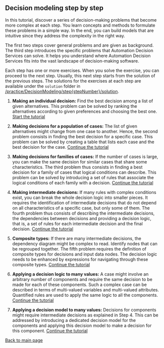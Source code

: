 
## Decision modeling step by step

In this tutorial, discover a series of decision-making problems 
that become more complex at each step. You learn concepts 
and methods to formulate these problems in a simple way. In 
the end, you can build models that are intuitive since they 
address the complexity in the right way.

The first two steps
cover general problems and are given as background. The third
step introduces the specific problems that Automation Decision Services can solve. 
It helps you understand where Automation Decision Services fits into the vast landscape of 
decision-making software.

Each step has one or more exercises. When you solve the exercise, you can proceed to the next step. 
Usually, this next step starts from the solution of the previous steps. 
The solutions for the exercises at each step are available under the `solution` 
folder in [/practice/DecisionModeling/step{stepNumber}/solution]().

1. **Making an individual decision:** Find the best decision among a
   list of given alternatives. This problem can be solved by ranking the
   alternatives according to given preferences and choosing the best
   one. [Start the tutorial](step1/description.md)
   
2. **Making decisions for a population of cases:** The list of given
   alternatives might change from one case to another. Hence, the second problem
   consists in finding the best decision for a specific case. This problem
   can be solved by creating a table that lists each case and
   the best decision for the case. [Continue the tutorial](step2/description.md)
    
3. **Making decisions for families of cases:** If the number of cases
   is large, you can make the same decision for similar
   cases that share some characteristics. The third problem thus
   consists in finding a best decision for a family of cases that logical conditions can describe. 
   This problem can be solved by
   introducing a set of rules that associate the logical conditions of
   each family with a decision. [Continue the tutorial](step2/quiz/quiz.md)

4. **Making intermediate decisions:** If many rules with
   complex conditions exist, you can break the whole
   decision logic into smaller pieces. It requires the
   identification of intermediate decisions that do not depend on all
   characteristics of a specific case, but only some of them. The fourth
   problem thus consists of describing the intermediate decisions, the
   dependencies between decisions and providing a decision
   logic, that is, a set of rules for each intermediate decision and the final decision. 
   [Continue    the tutorial](step3/quiz/quiz.md)
   
5. **Composite types:** If there are many 
   intermediate decisions, the dependency diagram might be complex to
   read. Identify nodes that can be
   regrouped together. The fifth problem requires the definition of
   composite types for decisions and input data nodes. The decision
   logic needs to be enhanced by expressions for navigating through
   these composite types. [Continue the tutorial](step4/quiz/quiz.md)
   
6. **Applying a decision logic to many values:** A case might involve
   an arbitrary number of components and require the same
   decision to be made for each of these components. Such a complex
   case can be described in terms of multi-valued variables and
   multi-valued attributes. Quantified rules are used to apply the
   same logic to all the components. [Continue the tutorial](step5/quiz/quiz.md)

7. **Applying a decision model to many values:** Decisions for
   components might require intermediate decisions as explained in
   Step 4. This can be addressed by introducing a dedicated decision
   model for the components and applying this decision model 
   to make a decision for this component. [Continue the tutorial](step6/quiz/quiz.md)


[Back to main page](./..)

